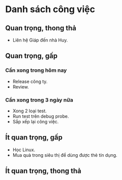 # Danh sách công việc
## Quan trọng, thong thả
- Liên hệ Giáp đến nhà Huy.
## Quan trọng, gấp
### Cần xong trong hôm nay
- Release công ty.
- Review.
### Cần xong trong 3 ngày nữa
- Xong 2 loại test.
- Run test trên debug probe.
- Sắp xếp lại công việc.
## Ít quan trọng, gấp
- Học Linux.
- Mua quà trong siêu thị để dùng được thẻ tín dụng.
## Ít quan trọng, thong thả